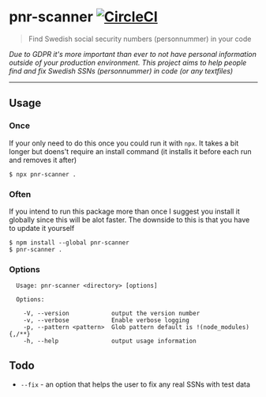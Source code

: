 # pnr-scanner [![CircleCI](https://circleci.com/gh/stofolus/pnr-scanner/tree/master.svg?style=svg)](https://circleci.com/gh/stofolus/pnr-scanner/tree/master)

> Find Swedish social security numbers (personnummer) in your code

_Due to GDPR it's more important than ever to not have personal information outside of your production environment. This project aims to help people find and fix Swedish SSNs (personnummer) in code (or any textfiles)_

---

## Usage

### Once

If your only need to do this once you could run it with `npx`. It takes a bit longer but doens't require an install command (it installs it before each run and removes it after)

```
$ npx pnr-scanner .
```

### Often

If you intend to run this package more than once I suggest you install it globally since this will be alot faster. The downside to this is that you have to update it yourself

```
$ npm install --global pnr-scanner
$ pnr-scanner .
```

### Options

```
  Usage: pnr-scanner <directory> [options]

  Options:

    -V, --version            output the version number
    -v, --verbose            Enable verbose logging
    -p, --pattern <pattern>  Glob pattern default is !(node_modules){,/**}
    -h, --help               output usage information
```

## Todo

* `--fix` - an option that helps the user to fix any real SSNs with test data

